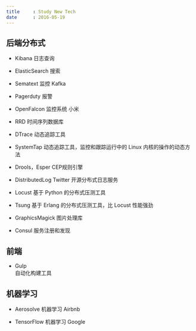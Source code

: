 ```yaml
---
title     : Study New Tech
date      : 2016-05-19
---
```



## 后端分布式
- Kibana
  日志查询

- ElasticSearch
  搜索

- Sematext
  监控 Kafka

- Pagerduty
  报警

- OpenFalcon
  监控系统 小米

- RRD
  时间序列数据库  

- DTrace
  动态追踪工具

- SystemTap
  动态追踪工具，监控和跟踪运行中的 Linux 内核的操作的动态方法

- Drools，Esper
  CEP规则引擎

- DistributedLog
  Twitter 开源分布式日志服务

- Locust
  基于 Python 的分布式压测工具

- Tsung
  基于 Erlang 的分布式压测工具，比 Locust 性能强劲

- GraphicsMagick
  图片处理库

- Consul
  服务注册和发现


## 前端
- Gulp    
  自动化构建工具


## 机器学习
- Aerosolve
  机器学习 Airbnb

- TensorFlow
  机器学习 Google
